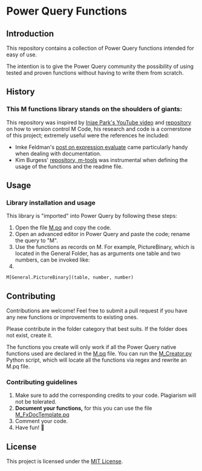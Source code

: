 
# Power Query Functions
## Introduction
This repository contains a collection of Power Query functions intended for easy of use. 

The intention is to give the Power Query community the possibility of using tested and proven functions without having to write them from scratch. 

## History

### This M functions library stands on the shoulders of giants:

This repository was inspired by [Injae Park's YouTube video](https://www.youtube.com/watch?v=GXFxiEVAmfI) and [repository](https://github.com/PowerBIPark/PowerBI_MQueryTest) on how to version control M Code, his research and code is a cornerstone of this project; extremely useful were the references he included: 

- Imke Feldman's [post on expression evaluate](https://www.thebiccountant.com/2018/05/17/automatically-create-function-record-for-expression-evaluate-in-power-bi-and-power-query/) came particularly handy when dealing with documentation. 
- Kim Burgess' [repository, m-tools](https://github.com/acaprojects/m-tools/blob/master/M.pq) was instrumental when defining the usage of the functions and the readme file.

## Usage

### Library installation and usage

This library is "imported" into Power Query by following these steps:
1. Open the file [M.pq](M.pq) and copy the code.
2. Open an advanced editor in Power Query and paste the code; rename the query to "M".
3. Use the functions as records on M. For example, PictureBinary, which is located in the General Folder, has as arguments one table and two numbers, can be invoked like: 
4. 
`M[General.PictureBinary](table, number, number)`

## Contributing

Contributions are welcome! Feel free to submit a pull request if you have any new functions or improvements to existing ones.

Please contribute in the folder category that best suits. If the folder does not exist, create it. 

The functions you create will only work if all the Power Query native functions used are declared in the [M.pq](M.pq) file. You can run the [M_Creator.py](M_Creator.py) Python script, which will locate all the functions via regex and rewrite an M.pq file. 

### Contributing guidelines
1. Make sure to add the corresponding credits to your code. Plagiarism will not be tolerated.
2. **Document your functions,** for this you can use the file  [M_FxDocTemplate.pq](https://github.com/OscarValerock/PowerQueryFunctions/blob/main/M_FxDocTemplate.pq "M_FxDocTemplate.pq")
3. Comment your code.
4. Have fun! 🎉

## License
This project is licensed under the [MIT License](LICENSE).
<!--stackedit_data:
eyJoaXN0b3J5IjpbLTE4MTkzNzkzOCwxMzE1ODE4NTQ2LDExOD
I5ODI5ODYsLTUzMjA2MDQzLC0xNjc1NDM3Njg4XX0=
-->